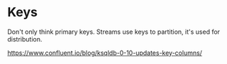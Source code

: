 # Keys

Don't only think primary keys. Streams use keys to partition, it's used for distribution.

https://www.confluent.io/blog/ksqldb-0-10-updates-key-columns/